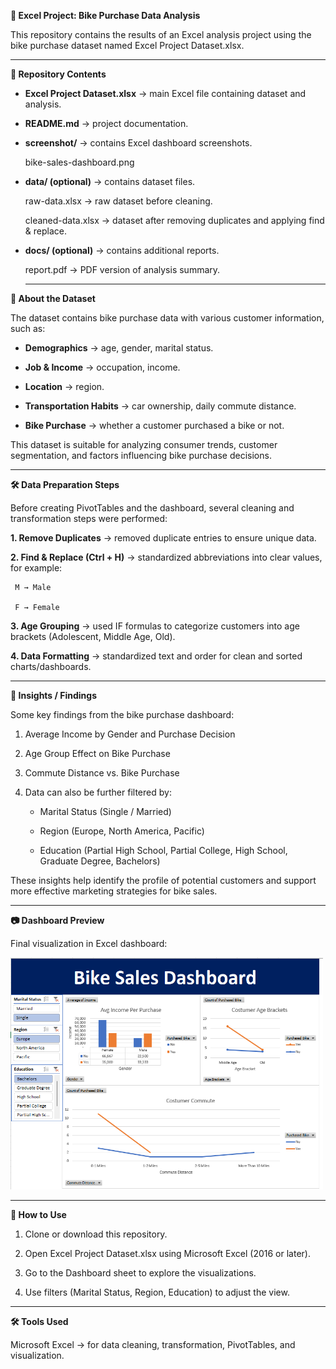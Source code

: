 **🚴 Excel Project: Bike Purchase Data Analysis**

This repository contains the results of an Excel analysis project using the bike purchase dataset named Excel Project Dataset.xlsx.

---

**📂 Repository Contents**

* **Excel Project Dataset.xlsx** → main Excel file containing dataset and analysis.

* **README.md** → project documentation.

* **screenshot/** → contains Excel dashboard screenshots.

  bike-sales-dashboard.png

* **data/ (optional)** → contains dataset files.

  raw-data.xlsx → raw dataset before cleaning.

  cleaned-data.xlsx → dataset after removing duplicates and applying find & replace.

* **docs/ (optional)** → contains additional reports.

  report.pdf → PDF version of analysis summary.

  ---

**📑 About the Dataset**

The dataset contains bike purchase data with various customer information, such as:

* **Demographics** → age, gender, marital status.

* **Job & Income** → occupation, income.

* **Location** → region.

* **Transportation Habits** → car ownership, daily commute distance.

* **Bike Purchase** → whether a customer purchased a bike or not.

This dataset is suitable for analyzing consumer trends, customer segmentation, and factors influencing bike purchase decisions.

---

**🛠️ Data Preparation Steps**

Before creating PivotTables and the dashboard, several cleaning and transformation steps were performed:

**1. Remove Duplicates** → removed duplicate entries to ensure unique data.

**2. Find & Replace (Ctrl + H)** → standardized abbreviations into clear values, for example:

     M → Male

     F → Female

**3. Age Grouping** → used IF formulas to categorize customers into age brackets (Adolescent, Middle Age, Old).

**4. Data Formatting** → standardized text and order for clean and sorted charts/dashboards.

---

**🔎 Insights / Findings**

Some key findings from the bike purchase dashboard:

1. Average Income by Gender and Purchase Decision

2. Age Group Effect on Bike Purchase

3. Commute Distance vs. Bike Purchase

4. Data can also be further filtered by:

   * Marital Status (Single / Married)

   * Region (Europe, North America, Pacific)

   * Education (Partial High School, Partial College, High School, Graduate Degree, Bachelors)

These insights help identify the profile of potential customers and support more effective marketing strategies for bike sales.

---

**📷 Dashboard Preview**

Final visualization in Excel dashboard:

<img src="screenshot/bike_sales_dashboard.png" alt="bike_sales_dashboard" width="500"/>

---

**🚀 How to Use**

1. Clone or download this repository.

2. Open Excel Project Dataset.xlsx using Microsoft Excel (2016 or later).

3. Go to the Dashboard sheet to explore the visualizations.

4. Use filters (Marital Status, Region, Education) to adjust the view.

--- 

**🛠 Tools Used**

Microsoft Excel → for data cleaning, transformation, PivotTables, and visualization.

